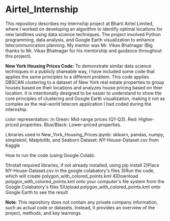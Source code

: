 # Airtel_Internship

This repository describes my internship project at Bharti Airtel Limited, where I worked on developing an algorithm to identify optimal locations for new landlines using data science techniques. The project involved Python programming, data analysis, and Google Earth visualization to enhance telecommunication planning. My mentor was Mr. Vikas Bhatnagar (Big thanks to Mr. Vikas Bhatnagar for his mentorship and guidance throughout this project).



**New York Housing Prices Code:**
To demonstrate similar data science techniques in a publicly shareable way, I have included some code that applies the same principles to a different problem.
This code applies DBSCAN clustering to a dataset of New York real estate properties to group houses based on their locations and analyzes house pricing based on thier location.
It is intentionally designed to be easier to understand to show the core principles of clustering and Google Earth visualization, making it not as complex as the real-world telecom application I had coded during the internship.


color representation: /n
Green: Mid-range prices (Q1-Q3).
Red: Higher-priced properties.
Blue/Black: Lower-priced properties.


Libraries used in New_York_Housing_Prices.ipynb: sklearn, pandas, numpy, simplekml, Matplotlib, and Seaborn
Dataset: NY-House-Dataset.csv from Kaggle


How to run the code (using Google Colab):

1)Install required libraries, if not already installed, using pip install
2)Place NY-House-Dataset.csv in the google colabatory's files
3)Run the code, which will create polygon_with_colored_points.kml
4)Download polygon_with_colored_points.kml onto your computer's file system from the Google Colabatory's files
5)Upload polygon_with_colored_points.kml onto Google Earth to see the result

**Note**: This repository does not contain any private company information, such as actual code or datasets. Instead, it provides an overview of the project, methods, and key learnings.
